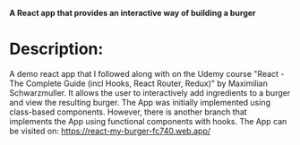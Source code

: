 **A React app that provides an interactive way of building a burger**

# Description:
A demo react app that I followed along with on the Udemy course "React - The Complete Guide (incl Hooks, React Router, Redux)" by Maximilian Schwarzmuller. It allows the user to interactively add ingredients to a burger and view the resulting burger. The App was initially implemented using class-based components. However, there is another branch that implements the App using functional components with hooks.
The App can be visited on: https://react-my-burger-fc740.web.app/
